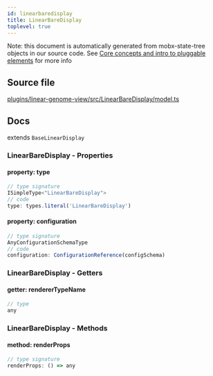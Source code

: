 ```yaml
---
id: linearbaredisplay
title: LinearBareDisplay
toplevel: true
---
```



Note: this document is automatically generated from mobx-state-tree objects in
our source code. See [Core concepts and intro to pluggable
elements](/docs/developer_guide/) for more info



## Source file

[plugins/linear-genome-view/src/LinearBareDisplay/model.ts](https://github.com/GMOD/jbrowse-components/blob/main/plugins/linear-genome-view/src/LinearBareDisplay/model.ts)


## Docs


extends `BaseLinearDisplay`



### LinearBareDisplay - Properties
#### property: type



```js
// type signature
ISimpleType<"LinearBareDisplay">
// code
type: types.literal('LinearBareDisplay')
```

#### property: configuration



```js
// type signature
AnyConfigurationSchemaType
// code
configuration: ConfigurationReference(configSchema)
```


### LinearBareDisplay - Getters
#### getter: rendererTypeName



```js
// type
any
```


### LinearBareDisplay - Methods
#### method: renderProps



```js
// type signature
renderProps: () => any
```






